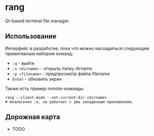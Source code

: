 # rang
Qt-based terminal file manager.

## Использование
Интерфейс в разработке, пока что можно насоадиться следующим
примитивным набором команд:
- `:q` - выйти
- `:o <dirname>` - открыть папку dirname
- `:p <filename>` - предпросмотр файла filename
- `Enter` - обновить экран

Также есть пример remote-команды:
```shell
rang --client-mode --set-current-dir <dirname>
# Аналогично :o, но работает с уже запущенным приложением.
```


## Дорожная карта
- TODO

